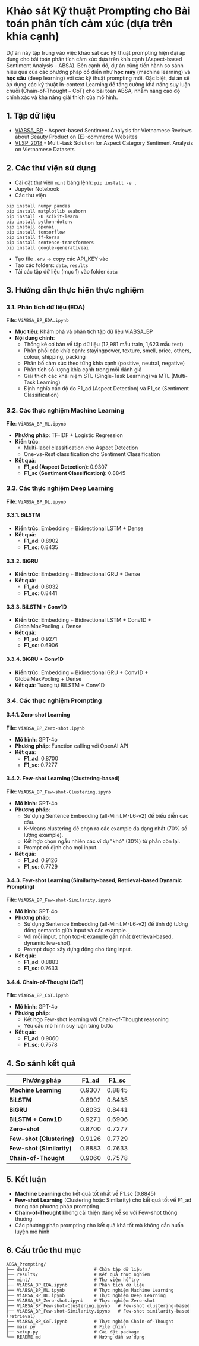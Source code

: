 # Khảo sát Kỹ thuật Prompting cho Bài toán phân tích cảm xúc (dựa trên khía cạnh)

Dự án này tập trung vào việc khảo sát các kỹ thuật prompting hiện đại áp dụng cho bài toán phân tích cảm xúc dựa trên khía cạnh (Aspect-based Sentiment Analysis – ABSA). Bên cạnh đó, dự án cũng tiến hành so sánh hiệu quả của các phương pháp cổ điển như **học máy** (machine learning) và **học sâu** (deep learning) với các kỹ thuật prompting mới. Đặc biệt, dự án sẽ áp dụng các kỹ thuật In-context Learning để tăng cường khả năng suy luận chuỗi (Chain-of-Thought – CoT) cho bài toán ABSA, nhằm nâng cao độ chính xác và khả năng giải thích của mô hình.

## 1. Tập dữ liệu
* [ViABSA_BP](https://github.com/linh222/Aspect-based-Sentiment-Analysis-for-Vietnamese-Reviews-about-Beauty-Product-on-E-commerce-Websites) - Aspect-based Sentiment Analysis for Vietnamese Reviews about Beauty Product on {E}-commerce Websites
* [VLSP_2018](https://github.com/ds4v/absa-vlsp-2018) - Multi-task Solution for Aspect Category Sentiment Analysis on Vietnamese Datasets

## 2. Các thư viện sử dụng

* Cài đặt thư viện ```mint``` băng lệnh: ```pip install -e .```
* Jupyter Notebook
* Các thư viện

```
pip install numpy pandas
pip install matplotlib seaborn
pip install -U scikit-learn
pip install python-dotenv
pip install openai
pip install tensorflow
pip install tf-keras
pip install sentence-transformers
pip install google-generativeai

```
* Tạo file ```.env``` -> copy các API_KEY vào
* Tạo các folders: ```data```, ```results```
* Tải các tập dữ liệu (mục 1) vào folder ```data```

## 3. Hướng dẫn thực hiện thực nghiệm

### 3.1. Phân tích dữ liệu (EDA)
**File**: `ViABSA_BP_EDA.ipynb`

- **Mục tiêu**: Khám phá và phân tích tập dữ liệu ViABSA_BP
- **Nội dung chính**:
  - Thống kê cơ bản về tập dữ liệu (12,981 mẫu train, 1,623 mẫu test)
  - Phân phối các khía cạnh: stayingpower, texture, smell, price, others, colour, shipping, packing
  - Phân bố cảm xúc theo từng khía cạnh (positive, neutral, negative)
  - Phân tích số lượng khía cạnh trong mỗi đánh giá
  - Giải thích các khái niệm STL (Single-Task Learning) và MTL (Multi-Task Learning)
  - Định nghĩa các độ đo F1_ad (Aspect Detection) và F1_sc (Sentiment Classification)

### 3.2. Các thực nghiệm Machine Learning
**File**: `ViABSA_BP_ML.ipynb`

- **Phương pháp**: TF-IDF + Logistic Regression
- **Kiến trúc**: 
  - Multi-label classification cho Aspect Detection
  - One-vs-Rest classification cho Sentiment Classification
- **Kết quả**:
  - **F1_ad (Aspect Detection)**: 0.9307
  - **F1_sc (Sentiment Classification)**: 0.8845

### 3.3. Các thực nghiệm Deep Learning
**File**: `ViABSA_BP_DL.ipynb`

#### 3.3.1. BiLSTM
- **Kiến trúc**: Embedding + Bidirectional LSTM + Dense
- **Kết quả**:
  - **F1_ad**: 0.8902
  - **F1_sc**: 0.8435

#### 3.3.2. BiGRU
- **Kiến trúc**: Embedding + Bidirectional GRU + Dense
- **Kết quả**:
  - **F1_ad**: 0.8032
  - **F1_sc**: 0.8441

#### 3.3.3. BiLSTM + Conv1D
- **Kiến trúc**: Embedding + Bidirectional LSTM + Conv1D + GlobalMaxPooling + Dense
- **Kết quả**:
  - **F1_ad**: 0.9271
  - **F1_sc**: 0.6906

#### 3.3.4. BiGRU + Conv1D
- **Kiến trúc**: Embedding + Bidirectional GRU + Conv1D + GlobalMaxPooling + Dense
- **Kết quả**: Tương tự BiLSTM + Conv1D

### 3.4. Các thực nghiệm Prompting

#### 3.4.1. Zero-shot Learning
**File**: `ViABSA_BP_Zero-shot.ipynb`

- **Mô hình**: GPT-4o
- **Phương pháp**: Function calling với OpenAI API
- **Kết quả**:
  - **F1_ad**: 0.8700
  - **F1_sc**: 0.7277

#### 3.4.2. Few-shot Learning (Clustering-based)
**File**: `ViABSA_BP_Few-shot-Clustering.ipynb`

- **Mô hình**: GPT-4o
- **Phương pháp**: 
  - Sử dụng Sentence Embedding (all-MiniLM-L6-v2) để biểu diễn các câu.
  - K-Means clustering để chọn ra các example đa dạng nhất (70% số lượng example).
  - Kết hợp chọn ngẫu nhiên các ví dụ "khó" (30%) từ phần còn lại.
  - Prompt cố định cho mọi input.
- **Kết quả**:
  - **F1_ad**: 0.9126
  - **F1_sc**: 0.7729

#### 3.4.3. Few-shot Learning (Similarity-based, Retrieval-based Dynamic Prompting)
**File**: `ViABSA_BP_Few-shot-Similarity.ipynb`

- **Mô hình**: GPT-4o
- **Phương pháp**: 
  - Sử dụng Sentence Embedding (all-MiniLM-L6-v2) để tính độ tương đồng semantic giữa input và các example.
  - Với mỗi input, chọn top-k example gần nhất (retrieval-based, dynamic few-shot).
  - Prompt được xây dựng động cho từng input.
- **Kết quả**:
  - **F1_ad**: 0.8883
  - **F1_sc**: 0.7633

#### 3.4.4. Chain-of-Thought (CoT)
**File**: `ViABSA_BP_CoT.ipynb`

- **Mô hình**: GPT-4o
- **Phương pháp**: 
  - Kết hợp Few-shot learning với Chain-of-Thought reasoning
  - Yêu cầu mô hình suy luận từng bước
- **Kết quả**:
  - **F1_ad**: 0.9060
  - **F1_sc**: 0.7578

## 4. So sánh kết quả

| Phương pháp | F1_ad | F1_sc |
|-------------|-------|-------|
| **Machine Learning** | 0.9307 | 0.8845 |
| **BiLSTM** | 0.8902 | 0.8435 |
| **BiGRU** | 0.8032 | 0.8441 |
| **BiLSTM + Conv1D** | 0.9271 | 0.6906 |
| **Zero-shot** | 0.8700 | 0.7277 |
| **Few-shot (Clustering)** | 0.9126 | 0.7729 |
| **Few-shot (Similarity)** | 0.8883 | 0.7633 |
| **Chain-of-Thought** | 0.9060 | 0.7578 |

## 5. Kết luận

- **Machine Learning** cho kết quả tốt nhất về F1_sc (0.8845)
- **Few-shot Learning** (Clustering hoặc Similarity) cho kết quả tốt về F1_ad trong các phương pháp prompting
- **Chain-of-Thought** không cải thiện đáng kể so với Few-shot thông thường
- Các phương pháp prompting cho kết quả khá tốt mà không cần huấn luyện mô hình

## 6. Cấu trúc thư mục

```
ABSA_Prompting/
├── data/                        # Chứa tập dữ liệu
├── results/                     # Kết quả thực nghiệm
├── mint/                        # Thư viện hỗ trợ
├── ViABSA_BP_EDA.ipynb          # Phân tích dữ liệu
├── ViABSA_BP_ML.ipynb           # Thực nghiệm Machine Learning
├── ViABSA_BP_DL.ipynb           # Thực nghiệm Deep Learning
├── ViABSA_BP_Zero-shot.ipynb    # Thực nghiệm Zero-shot
├── ViABSA_BP_Few-shot-Clustering.ipynb   # Few-shot clustering-based
├── ViABSA_BP_Few-shot-Similarity.ipynb   # Few-shot similarity-based (retrieval)
├── ViABSA_BP_CoT.ipynb          # Thực nghiệm Chain-of-Thought
├── main.py                      # File chính
├── setup.py                     # Cài đặt package
└── README.md                    # Hướng dẫn sử dụng
```

